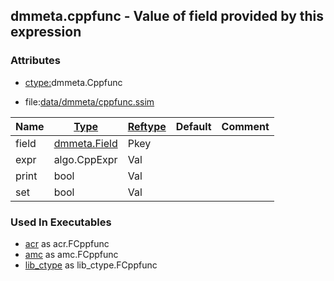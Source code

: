 ## dmmeta.cppfunc - Value of field provided by this expression


### Attributes
<a href="#attributes"></a>
* [ctype:](/txt/ssimdb/dmmeta/ctype.md)dmmeta.Cppfunc

* file:[data/dmmeta/cppfunc.ssim](/data/dmmeta/cppfunc.ssim)

|Name|[Type](/txt/ssimdb/dmmeta/ctype.md)|[Reftype](/txt/ssimdb/dmmeta/reftype.md)|Default|Comment|
|---|---|---|---|---|
|field|[dmmeta.Field](/txt/ssimdb/dmmeta/field.md)|Pkey|
|expr|algo.CppExpr|Val|
|print|bool|Val|
|set|bool|Val|

### Used In Executables
<a href="#used-in-executables"></a>
* [acr](/txt/exe/acr/README.md) as acr.FCppfunc
* [amc](/txt/exe/amc/README.md) as amc.FCppfunc
* [lib_ctype](/txt/lib/lib_ctype/README.md) as lib_ctype.FCppfunc

